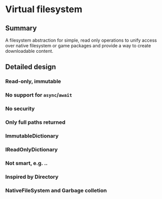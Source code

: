 # Virtual filesystem

## Summary

A filesystem abstraction for simple, read only operations to unify access over native filesystem or game packages and provide a way to create downloadable content.

## Detailed design

### Read-only, immutable

### No support for `async`/`await`

### No security

### Only full paths returned

### ImmutableDictionary

### IReadOnlyDictionary

### Not smart, e.g. ..

### Inspired by Directory

### NativeFileSystem and Garbage colletion
